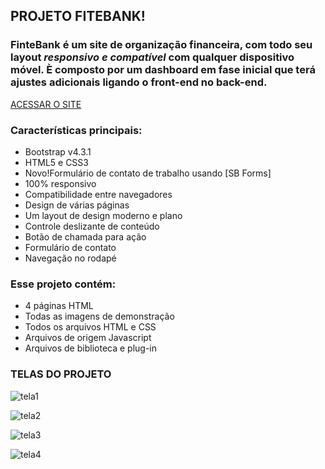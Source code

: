 ## PROJETO FITEBANK!

### **FinteBank** é um site de organização financeira, com todo seu layout _**responsivo e compatível**_ com qualquer dispositivo móvel. È composto por um dashboard em fase inicial que terá ajustes adicionais ligando o **front-end** no **back-end**. 

[ACESSAR O SITE](https://brendribeiro.github.io/ProjetoFinteBank/)

### Características principais:

- Bootstrap v4.3.1
- HTML5 e CSS3
- Novo!Formulário de contato de trabalho usando [SB Forms]
- 100% responsivo
- Compatibilidade entre navegadores
- Design de várias páginas
- Um layout de design moderno e plano
- Controle deslizante de conteúdo
- Botão de chamada para ação
- Formulário de contato
- Navegação no rodapé


### Esse projeto contém:
- 4 páginas HTML
- Todas as imagens de demonstração
- Todos os arquivos HTML e CSS
- Arquivos de origem Javascript
- Arquivos de biblioteca e plug-in


### TELAS DO PROJETO

![tela1](https://user-images.githubusercontent.com/105887497/175614921-ab554db3-7c85-4753-89d9-56d022986109.png)

![tela2](https://user-images.githubusercontent.com/105887497/175614934-9a4037b9-01ac-449f-a3ca-722d912dd392.png)

![tela3](https://user-images.githubusercontent.com/105887497/175614936-612e39c1-3df4-4ae8-9535-8b62d20ea005.png)

![tela4](https://user-images.githubusercontent.com/105887497/175614940-55585e9b-a638-4904-87dd-3e00cb1836d5.png)
